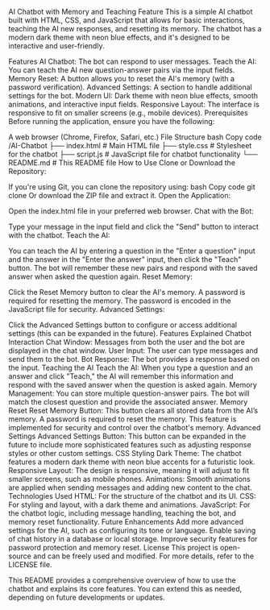 AI Chatbot with Memory and Teaching Feature
This is a simple AI chatbot built with HTML, CSS, and JavaScript that allows for basic interactions, teaching the AI new responses, and resetting its memory. The chatbot has a modern dark theme with neon blue effects, and it's designed to be interactive and user-friendly.

Features
AI Chatbot: The bot can respond to user messages.
Teach the AI: You can teach the AI new question-answer pairs via the input fields.
Memory Reset: A button allows you to reset the AI's memory (with a password verification).
Advanced Settings: A section to handle additional settings for the bot.
Modern UI: Dark theme with neon blue effects, smooth animations, and interactive input fields.
Responsive Layout: The interface is responsive to fit on smaller screens (e.g., mobile devices).
Prerequisites
Before running the application, ensure you have the following:

A web browser (Chrome, Firefox, Safari, etc.)
File Structure
bash
Copy code
/AI-Chatbot
  ├── index.html       # Main HTML file
  ├── style.css        # Stylesheet for the chatbot
  ├── script.js        # JavaScript file for chatbot functionality
  └── README.md        # This README file
How to Use
Clone or Download the Repository:

If you're using Git, you can clone the repository using:
bash
Copy code
git clone <repository-url>
Or download the ZIP file and extract it.
Open the Application:

Open the index.html file in your preferred web browser.
Chat with the Bot:

Type your message in the input field and click the "Send" button to interact with the chatbot.
Teach the AI:

You can teach the AI by entering a question in the "Enter a question" input and the answer in the "Enter the answer" input, then click the "Teach" button.
The bot will remember these new pairs and respond with the saved answer when asked the question again.
Reset Memory:

Click the Reset Memory button to clear the AI's memory.
A password is required for resetting the memory. The password is encoded in the JavaScript file for security.
Advanced Settings:

Click the Advanced Settings button to configure or access additional settings (this can be expanded in the future).
Features Explained
Chatbot Interaction
Chat Window: Messages from both the user and the bot are displayed in the chat window.
User Input: The user can type messages and send them to the bot.
Bot Response: The bot provides a response based on the input.
Teaching the AI
Teach the AI: When you type a question and an answer and click "Teach," the AI will remember this information and respond with the saved answer when the question is asked again.
Memory Management: You can store multiple question-answer pairs. The bot will match the closest question and provide the associated answer.
Memory Reset
Reset Memory Button: This button clears all stored data from the AI’s memory. A password is required to reset the memory. This feature is implemented for security and control over the chatbot's memory.
Advanced Settings
Advanced Settings Button: This button can be expanded in the future to include more sophisticated features such as adjusting response styles or other custom settings.
CSS Styling
Dark Theme: The chatbot features a modern dark theme with neon blue accents for a futuristic look.
Responsive Layout: The design is responsive, meaning it will adjust to fit smaller screens, such as mobile phones.
Animations: Smooth animations are applied when sending messages and adding new content to the chat.
Technologies Used
HTML: For the structure of the chatbot and its UI.
CSS: For styling and layout, with a dark theme and animations.
JavaScript: For the chatbot logic, including message handling, teaching the bot, and memory reset functionality.
Future Enhancements
Add more advanced settings for the AI, such as configuring its tone or language.
Enable saving of chat history in a database or local storage.
Improve security features for password protection and memory reset.
License
This project is open-source and can be freely used and modified. For more details, refer to the LICENSE file.

This README provides a comprehensive overview of how to use the chatbot and explains its core features. You can extend this as needed, depending on future developments or updates.



